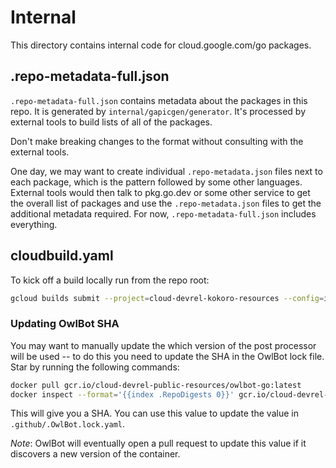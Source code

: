 # Internal

This directory contains internal code for cloud.google.com/go packages.

## .repo-metadata-full.json

`.repo-metadata-full.json` contains metadata about the packages in this repo. It
is generated by `internal/gapicgen/generator`. It's processed by external tools
to build lists of all of the packages.

Don't make breaking changes to the format without consulting with the external
tools.

One day, we may want to create individual `.repo-metadata.json` files next to
each package, which is the pattern followed by some other languages. External
tools would then talk to pkg.go.dev or some other service to get the overall
list of packages and use the `.repo-metadata.json` files to get the additional
metadata required. For now, `.repo-metadata-full.json` includes everything.

## cloudbuild.yaml

To kick off a build locally run from the repo root:

```bash
gcloud builds submit --project=cloud-devrel-kokoro-resources --config=internal/cloudbuild.yaml
```

### Updating OwlBot SHA

You may want to manually update the which version of the post processor will be
used -- to do this you need to update the SHA in the OwlBot lock file. Star by
running the following commands:

```bash
docker pull gcr.io/cloud-devrel-public-resources/owlbot-go:latest
docker inspect --format='{{index .RepoDigests 0}}' gcr.io/cloud-devrel-public-resources/owlbot-go:latest
```

This will give you a SHA. You can use this value to update the value in
`.github/.OwlBot.lock.yaml`.

*Note*: OwlBot will eventually open a pull request to update this value if it
discovers a new version of the container.
